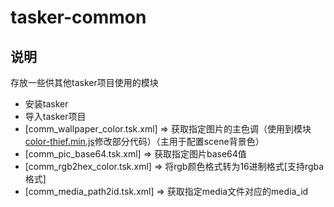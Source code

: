 # tasker-common



## 说明
存放一些供其他tasker项目使用的模块
* 安装tasker
* 导入tasker项目
* [comm_wallpaper_color.tsk.xml] => 获取指定图片的主色调（使用到模块[color-thief.min.js](https://github.com/lokesh/color-thief)修改部分代码）（主用于配置scene背景色）
* [comm_pic_base64.tsk.xml] => 获取指定图片base64值
* [comm_rgb2hex_color.tsk.xml] => 将rgb颜色格式转为16进制格式[支持rgba格式]
* [comm_media_path2id.tsk.xml] => 获取指定media文件对应的media_id